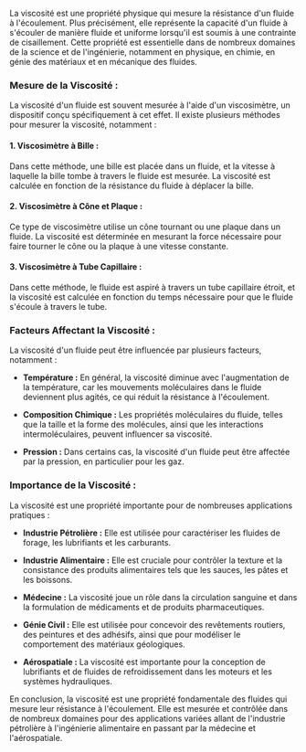 La viscosité est une propriété physique qui mesure la résistance d'un fluide à l'écoulement. Plus précisément, elle représente la capacité d'un fluide à s'écouler de manière fluide et uniforme lorsqu'il est soumis à une contrainte de cisaillement. Cette propriété est essentielle dans de nombreux domaines de la science et de l'ingénierie, notamment en physique, en chimie, en génie des matériaux et en mécanique des fluides.

### Mesure de la Viscosité :

La viscosité d'un fluide est souvent mesurée à l'aide d'un viscosimètre, un dispositif conçu spécifiquement à cet effet. Il existe plusieurs méthodes pour mesurer la viscosité, notamment :

#### 1. **Viscosimètre à Bille :**
   Dans cette méthode, une bille est placée dans un fluide, et la vitesse à laquelle la bille tombe à travers le fluide est mesurée. La viscosité est calculée en fonction de la résistance du fluide à déplacer la bille.

#### 2. **Viscosimètre à Cône et Plaque :**
   Ce type de viscosimètre utilise un cône tournant ou une plaque dans un fluide. La viscosité est déterminée en mesurant la force nécessaire pour faire tourner le cône ou la plaque à une vitesse constante.

#### 3. **Viscosimètre à Tube Capillaire :**
   Dans cette méthode, le fluide est aspiré à travers un tube capillaire étroit, et la viscosité est calculée en fonction du temps nécessaire pour que le fluide s'écoule à travers le tube.

### Facteurs Affectant la Viscosité :

La viscosité d'un fluide peut être influencée par plusieurs facteurs, notamment :

- **Température :** En général, la viscosité diminue avec l'augmentation de la température, car les mouvements moléculaires dans le fluide deviennent plus agités, ce qui réduit la résistance à l'écoulement.

- **Composition Chimique :** Les propriétés moléculaires du fluide, telles que la taille et la forme des molécules, ainsi que les interactions intermoléculaires, peuvent influencer sa viscosité.

- **Pression :** Dans certains cas, la viscosité d'un fluide peut être affectée par la pression, en particulier pour les gaz.

### Importance de la Viscosité :

La viscosité est une propriété importante pour de nombreuses applications pratiques :

- **Industrie Pétrolière :** Elle est utilisée pour caractériser les fluides de forage, les lubrifiants et les carburants.

- **Industrie Alimentaire :** Elle est cruciale pour contrôler la texture et la consistance des produits alimentaires tels que les sauces, les pâtes et les boissons.

- **Médecine :** La viscosité joue un rôle dans la circulation sanguine et dans la formulation de médicaments et de produits pharmaceutiques.

- **Génie Civil :** Elle est utilisée pour concevoir des revêtements routiers, des peintures et des adhésifs, ainsi que pour modéliser le comportement des matériaux géologiques.

- **Aérospatiale :** La viscosité est importante pour la conception de lubrifiants et de fluides de refroidissement dans les moteurs et les systèmes hydrauliques.

En conclusion, la viscosité est une propriété fondamentale des fluides qui mesure leur résistance à l'écoulement. Elle est mesurée et contrôlée dans de nombreux domaines pour des applications variées allant de l'industrie pétrolière à l'ingénierie alimentaire en passant par la médecine et l'aérospatiale.